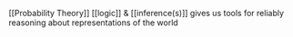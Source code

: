 [[Probability Theory]] 
[[logic]] & [[inference(s)]] gives us tools for reliably reasoning about representations of the world